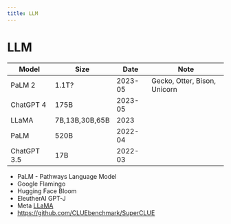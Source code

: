 ```yaml
---
title: LLM
---
```


# LLM

| Model       | Size           | Date    | Note                         |
| ----------- | -------------- | ------- | ---------------------------- |
| PaLM 2      | 1.1T?          | 2023-05 | Gecko, Otter, Bison, Unicorn |
| ChatGPT 4   | 175B           | 2023-05 |
| LLaMA       | 7B,13B,30B,65B | 2023    |
| PaLM        | 520B           | 2022-04 |
| ChatGPT 3.5 | 17B            | 2022-03 |

- PaLM - Pathways Language Model
- Google Flamingo
- Hugging Face Bloom
- EleutherAI GPT-J
- Meta [LLaMA](./llama.md)
- https://github.com/CLUEbenchmark/SuperCLUE

